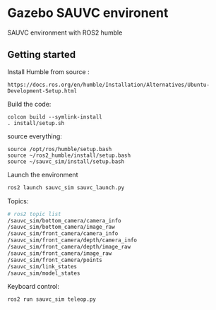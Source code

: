 # Gazebo SAUVC environent

SAUVC environment with ROS2 humble

## Getting started
Install Humble from source :
```
https://docs.ros.org/en/humble/Installation/Alternatives/Ubuntu-Development-Setup.html
```

Build the code:

```
colcon build --symlink-install
. install/setup.sh
```

source everything:
```
source /opt/ros/humble/setup.bash
source ~/ros2_humble/install/setup.bash
source ~/sauvc_sim/install/setup.bash
```


Launch the environment

```sh
ros2 launch sauvc_sim sauvc_launch.py
```

Topics:

```sh
# ros2 topic list
/sauvc_sim/bottom_camera/camera_info
/sauvc_sim/bottom_camera/image_raw
/sauvc_sim/front_camera/camera_info
/sauvc_sim/front_camera/depth/camera_info
/sauvc_sim/front_camera/depth/image_raw
/sauvc_sim/front_camera/image_raw
/sauvc_sim/front_camera/points
/sauvc_sim/link_states
/sauvc_sim/model_states
```

Keyboard control:

```
ros2 run sauvc_sim teleop.py
```
